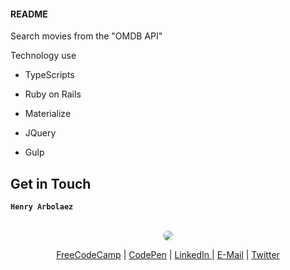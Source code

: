 #### README

Search movies from the "OMDB API"

Technology use

* TypeScripts

* Ruby on Rails

* Materialize

* JQuery

* Gulp



## Get in Touch
**` Henry Arbolaez `**
<br>
<br>

<div align="center" >
	<img src="https://avatars2.githubusercontent.com/u/13140872?v=3&s=128" style="border-radius: 50% !important">
</div>
<p align="center">
<a href="http://www.freecodecamp.com/henryarb92" target="_blank">FreeCodeCamp</a> |
<a href="http://codepen.io/henryarb92" target="_blank"> CodePen</a> |
<a href="https://www.linkedin.com/in/henryarb92" target="_blank">LinkedIn </a> |
<a href="mailto:henryarbolaez@gmail.com" target="_blank">E-Mail</a> |
<a href="https://twitter.com/henryarb92" target="_blank">Twitter</a>
<p>
